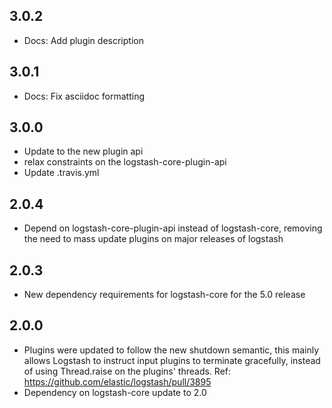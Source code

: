 ## 3.0.2
  - Docs: Add plugin description
  
## 3.0.1
  - Docs: Fix asciidoc formatting

## 3.0.0
  - Update to the new plugin api
  - relax constraints on the logstash-core-plugin-api
  - Update .travis.yml

## 2.0.4
  - Depend on logstash-core-plugin-api instead of logstash-core, removing the need to mass update plugins on major releases of logstash

## 2.0.3
  - New dependency requirements for logstash-core for the 5.0 release

## 2.0.0
 - Plugins were updated to follow the new shutdown semantic, this mainly allows Logstash to instruct input plugins to terminate gracefully, 
   instead of using Thread.raise on the plugins' threads. Ref: https://github.com/elastic/logstash/pull/3895
 - Dependency on logstash-core update to 2.0

